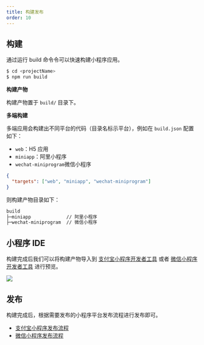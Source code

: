 ```yaml
---
title: 构建发布
order: 10
---
```


## 构建

通过运行 build 命令令可以快速构建小程序应用。

```bash
$ cd <projectName>
$ npm run build
```

**构建产物**

构建产物置于 `build/` 目录下。

**多端构建**

多端应用会构建出不同平台的代码（目录名标示平台），例如在 `build.json` 配置如下：

* `web`：H5 应用
* `miniapp`：阿里小程序
* `wechat-miniprogram`微信小程序

```json
{
  "targets": ["web", "miniapp", "wechat-miniprogram"]
}
```

则构建产物目录如下：

```markdown
build
├─miniapp             // 阿里小程序
├─wechat-miniprogram  // 微信小程序
```

## 小程序 IDE

构建完成后我们可以将构建产物导入到 [支付宝小程序开发者工具](https://opendocs.alipay.com/mini/ide/download) 或者 [微信小程序开发者工具](https://developers.weixin.qq.com/miniprogram/dev/devtools/download.html) 进行预览。

![](https://img.alicdn.com/tfs/TB1tk55diDsXe8jSZR0XXXK6FXa-2880-1754.png)


## 发布

构建完成后，根据需要发布的小程序平台发布流程进行发布即可。

- [支付宝小程序发布流程](https://opendocs.alipay.com/mini/introduce/release)
- [微信小程序发布流程](https://developers.weixin.qq.com/miniprogram/dev/framework/quickstart/release.html#%E5%B0%8F%E7%A8%8B%E5%BA%8F%E7%9A%84%E7%89%88%E6%9C%AC)
